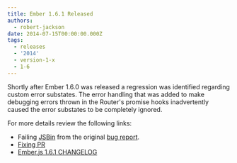 ```yaml
---
title: Ember 1.6.1 Released
authors:
  - robert-jackson
date: 2014-07-15T00:00:00.000Z
tags:
  - releases
  - '2014'
  - version-1-x
  - 1-6
---
```



Shortly after Ember 1.6.0 was released a regression was identified regarding custom error substates.
The error handling that was added to make debugging errors thrown in the Router's promise hooks
inadvertently caused the error substates to be completely ignored.

For more details review the following links:

* Failing [JSBin](http://emberjs.jsbin.com/juqij/2/edit?html,js,output) from the original [bug report](https://github.com/emberjs/ember.js/issues/5148).
* [Fixing PR](https://github.com/emberjs/ember.js/pull/5166)
* [Ember.js 1.6.1 CHANGELOG](https://github.com/emberjs/ember.js/blob/v1.6.1/CHANGELOG.md)
